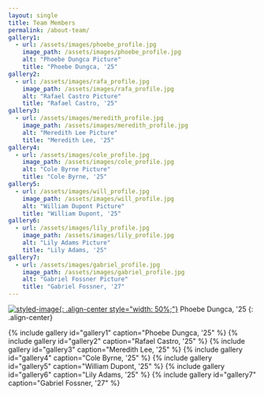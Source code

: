 ```yaml
---
layout: single
title: Team Members
permalink: /about-team/
gallery1:
  - url: /assets/images/phoebe_profile.jpg
    image_path: /assets/images/phoebe_profile.jpg
    alt: "Phoebe Dungca Picture"
    title: "Phoebe Dungca, '25"
gallery2:
  - url: /assets/images/rafa_profile.jpg
    image_path: /assets/images/rafa_profile.jpg
    alt: "Rafael Castro Picture"
    title: "Rafael Castro, '25"
gallery3:
  - url: /assets/images/meredith_profile.jpg
    image_path: /assets/images/meredith_profile.jpg
    alt: "Meredith Lee Picture"
    title: "Meredith Lee, '25"
gallery4:
  - url: /assets/images/cole_profile.jpg
    image_path: /assets/images/cole_profile.jpg
    alt: "Cole Byrne Picture"
    title: "Cole Byrne, '25"
gallery5:
  - url: /assets/images/will_profile.jpg
    image_path: /assets/images/will_profile.jpg
    alt: "William Dupont Picture"
    title: "William Dupont, '25"
gallery6:
  - url: /assets/images/lily_profile.jpg
    image_path: /assets/images/lily_profile.jpg
    alt: "Lily Adams Picture"
    title: "Lily Adams, '25"
gallery7:
  - url: /assets/images/gabriel_profile.jpg
    image_path: /assets/images/gabriel_profile.jpg
    alt: "Gabriel Fossner Picture"
    title: "Gabriel Fossner, '27"
---
```


[![styled-image](/assets/images/phoebe_profile.jpg "Phoebe Dungca, '25"){: .align-center style="width: 50%;"}](/assets/images/phoebe_profile.jpg "Phoebe Dungca, '25")
Phoebe Dungca, '25 {: .align-center}


{% include gallery id="gallery1" caption="Phoebe Dungca, '25" %}
{% include gallery id="gallery2" caption="Rafael Castro, '25" %}
{% include gallery id="gallery3" caption="Meredith Lee, '25" %}
{% include gallery id="gallery4" caption="Cole Byrne, '25" %}
{% include gallery id="gallery5" caption="William Dupont, '25" %}
{% include gallery id="gallery6" caption="Lily Adams, '25" %}
{% include gallery id="gallery7" caption="Gabriel Fossner, '27" %}